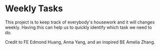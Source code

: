 # Weekly Tasks

This project is to keep track of everybody's housework and it will changes weekly.
Having this can help us to quickly identify which task we need to do.

Credit to FE Edmond Huang, Anna Yang, and an inspired BE Amelia Zhang.
